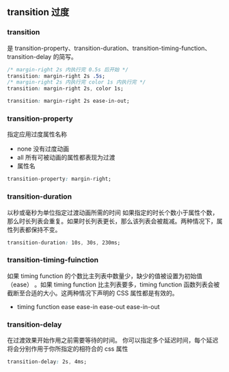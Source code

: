 ## transition 过度

### transition
是 transition-property、transition-duration、transition-timing-function、transition-delay 的简写。
```css
/* margin-right 2s 内执行完 0.5s 后开始 */
transition: margin-right 2s .5s;
/* margin-right 2s 内执行完 color 1s 内执行完 */
transition: margin-right 2s, color 1s;

transition: margin-right 2s ease-in-out;
```

### transition-property
指定应用过度属性名称
- none 没有过度动画
- all 所有可被动画的属性都表现为过渡
- 属性名
```css
transition-property: margin-right;
```

### transition-duration
以秒或毫秒为单位指定过渡动画所需的时间
如果指定的时长个数小于属性个数，那么时长列表会重复。如果时长列表更长，那么该列表会被裁减。两种情况下，属性列表都保持不变。
```css
transition-duration: 10s, 30s, 230ms;
```


### transition-timing-fuinction
如果 timing function 的个数比主列表中数量少，缺少的值被设置为初始值（ease） 。如果 timing function 比主列表要多，timing function 函数列表会被截断至合适的大小。这两种情况下声明的 CSS 属性都是有效的。
- timing function ease ease-in ease-out ease-in-out

### transition-delay
在过渡效果开始作用之前需要等待的时间。
你可以指定多个延迟时间，每个延迟将会分别作用于你所指定的相符合的 css 属性
```css
transition-delay: 2s, 4ms;
```